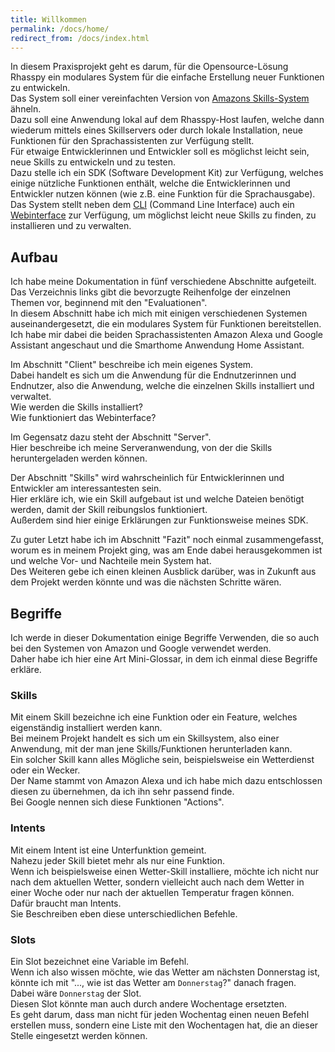 ```yaml
---
title: Willkommen
permalink: /docs/home/
redirect_from: /docs/index.html
---
```


In diesem Praxisprojekt geht es darum, für die Opensource-Lösung Rhasspy ein modulares System für die einfache Erstellung neuer Funktionen zu entwickeln.  
Das System soll einer vereinfachten Version von [Amazons Skills-System](https://www.amazon.de/b?ie=UTF8&node=10068460031) ähneln.  
Dazu soll eine Anwendung lokal auf dem Rhasspy-Host laufen, welche dann wiederum mittels eines Skillservers oder durch lokale Installation, neue Funktionen für den Sprachassistenten zur Verfügung stellt.  
Für etwaige Entwicklerinnen und Entwickler soll es möglichst leicht sein, neue Skills zu entwickeln und zu testen.  
Dazu stelle ich ein SDK (Software Development Kit) zur Verfügung, welches einige nützliche Funktionen enthält, welche die Entwicklerinnen und Entwickler nutzen können (wie z.B. eine Funktion für die Sprachausgabe).  
Das System stellt neben dem [CLI](./client/cli.md) (Command Line Interface) auch ein [Webinterface](./client/webinterface.md) zur Verfügung, um möglichst leicht neue Skills zu finden, zu installieren und zu verwalten.  


## Aufbau

Ich habe meine Dokumentation in fünf verschiedene Abschnitte aufgeteilt.  
Das Verzeichnis links gibt die bevorzugte Reihenfolge der einzelnen Themen vor, beginnend mit den "Evaluationen".  
In diesem Abschnitt habe ich mich mit einigen verschiedenen Systemen auseinandergesetzt, die ein modulares System für Funktionen bereitstellen.  
Ich habe mir dabei die beiden Sprachassistenten Amazon Alexa und Google Assistant angeschaut und die Smarthome Anwendung Home Assistant.  

Im Abschnitt "Client" beschreibe ich mein eigenes System.  
Dabei handelt es sich um die Anwendung für die Endnutzerinnen und Endnutzer, also die Anwendung, welche die einzelnen Skills installiert und verwaltet.  
Wie werden die Skills installiert?  
Wie funktioniert das Webinterface?  

Im Gegensatz dazu steht der Abschnitt "Server".  
Hier beschreibe ich meine Serveranwendung, von der die Skills heruntergeladen werden können.  

Der Abschnitt "Skills" wird wahrscheinlich für Entwicklerinnen und Entwickler am interessantesten sein.  
Hier erkläre ich, wie ein Skill aufgebaut ist und welche Dateien benötigt werden, damit der Skill reibungslos funktioniert.  
Außerdem sind hier einige Erklärungen zur Funktionsweise meines SDK.  

Zu guter Letzt habe ich im Abschnitt "Fazit" noch einmal zusammengefasst, worum es in meinem Projekt ging, was am Ende dabei herausgekommen ist und welche Vor- und Nachteile mein System hat.  
Des Weiteren gebe ich einen kleinen Ausblick darüber, was in Zukunft aus dem Projekt werden könnte und was die nächsten Schritte wären.  

## Begriffe

Ich werde in dieser Dokumentation einige Begriffe Verwenden, die so auch bei den Systemen von Amazon und Google verwendet werden.  
Daher habe ich hier eine Art Mini-Glossar, in dem ich einmal diese Begriffe erkläre.

### Skills

Mit einem Skill bezeichne ich eine Funktion oder ein Feature, welches eigenständig installiert werden kann.  
Bei meinem Projekt handelt es sich um ein Skillsystem, also einer Anwendung, mit der man jene Skills/Funktionen herunterladen kann.  
Ein solcher Skill kann alles Mögliche sein, beispielsweise ein Wetterdienst oder ein Wecker.  
Der Name stammt von Amazon Alexa und ich habe mich dazu entschlossen diesen zu übernehmen, da ich ihn sehr passend finde.  
Bei Google nennen sich diese Funktionen "Actions".  

### Intents

Mit einem Intent ist eine Unterfunktion gemeint.  
Nahezu jeder Skill bietet mehr als nur eine Funktion.  
Wenn ich beispielsweise einen Wetter-Skill installiere, möchte ich nicht nur nach dem aktuellen Wetter, sondern vielleicht auch nach dem Wetter in einer Woche oder nur nach der aktuellen Temperatur fragen können.  
Dafür braucht man Intents.  
Sie Beschreiben eben diese unterschiedlichen Befehle.  

### Slots

Ein Slot bezeichnet eine Variable im Befehl.  
Wenn ich also wissen möchte, wie das Wetter am nächsten Donnerstag ist, könnte ich mit "..., wie ist das Wetter am ``Donnerstag``?" danach fragen.  
Dabei wäre ``Donnerstag`` der Slot.  
Diesen Slot könnte man auch durch andere Wochentage ersetzten.  
Es geht darum, dass man nicht für jeden Wochentag einen neuen Befehl erstellen muss, sondern eine Liste mit den Wochentagen hat, die an dieser Stelle eingesetzt werden können.  